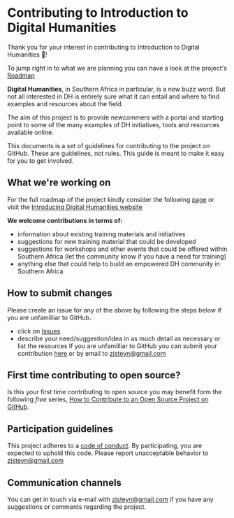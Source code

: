 # Contributing to Introduction to Digital Humanities

Thank you for your interest in contributing to Introduction to Digital Humanities :tada:! 

To jump right in to what we are planning you can have a look at the project's [Roadmap](Roadmap.md)

**Digital Humanities**, in Southern Africa in particular, is a new buzz word. But not all interested in DH is entirely sure what it can entail and where to find examples and resources about the field.

The aim of this project is to provide newcommers with a portal and starting point to some of the many examples of DH initiatives, tools and resources available online. 

This documents is a set of guidelines for contributing to the project on GitHub. These are guidelines, not rules. This guide is meant to make it easy for you to get involved.

## What we're working on
For the full roadmap of the project kindly consider the following [page](ROADMAP.md) or visit the [Introducing Digital Humanities website](https://dh-southernafrica.github.io/Capacity-Building/)

**We welcome contributions in terms of:**
* information about existing training materials and initiatives
* suggestions for new training material that could be developed
* suggestions for workshops and other events that could be offered within Southern Africa (let the community know if you have a need for training)
* anything else that could help to build an empowered DH community in Southern Africa

## How to submit changes
Please create an issue for any of the above by following the steps below if you are unfamiliiar to GitHub.
* click on [Issues](https://github.com/DH-SouthernAfrica/Capacity-Building/issues)
* describe your need/suggestion/idea in as much detail as necessary or list the resources
If you are unfamilliar to GitHub you can submit your contribution [here](https://goo.gl/forms/xvOax1e95miiVaIl1) or by email to [zjsteyn@gmail.com](mailto:zjsteyn@gmail.com)

## First time contributing to open source?
Is this your first time contributing to open source you may benefit form the following *free* series, [How to Contribute to an Open Source Project on GitHub](https://egghead.io/series/how-to-contribute-to-an-open-source-project-on-github).

## Participation guidelines

This project adheres to a [code of conduct](CODE_OF_CONDUCT.md). By participating, you are expected to uphold this code. Please report unacceptable behavior to [zjsteyn@gmail.com](mailto:zjsteyn@gmail.com)

## Communication channels
You can get in touch via e-mail with [zjsteyn@gmail.com](mailto:zjsteyn@gmail.com) if you have any suggestions or comments regarding the project.







